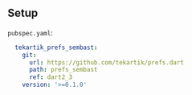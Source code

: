## Setup

`pubspec.yaml`:

```yaml
  tekartik_prefs_sembast:
    git:
      url: https://github.com/tekartik/prefs.dart
      path: prefs_sembast
      ref: dart2_3
    version: '>=0.1.0'
```

